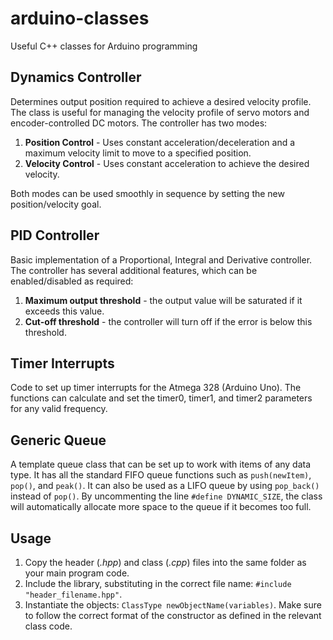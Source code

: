# arduino-classes
Useful C++ classes for Arduino programming


## Dynamics Controller
Determines output position required to achieve a desired velocity profile. The class is useful for managing the velocity profile of servo motors and encoder-controlled DC motors. The controller has two modes:
1. **Position Control** - Uses constant acceleration/deceleration and a maximum velocity limit to move to a specified position.
1. **Velocity Control** - Uses constant acceleration to achieve the desired velocity.

Both modes can be used smoothly in sequence by setting the new position/velocity goal.


## PID Controller
Basic implementation of a Proportional, Integral and Derivative controller. The controller has several additional features, which can be enabled/disabled as required:
1. **Maximum output threshold** - the output value will be saturated if it exceeds this value.
1. **Cut-off threshold** - the controller will turn off if the error is below this threshold.


## Timer Interrupts
Code to set up timer interrupts for the Atmega 328 (Arduino Uno). The functions can calculate and set the timer0, timer1, and timer2 parameters for any valid frequency. 


## Generic Queue
A template queue class that can be set up to work with items of any data type. It has all the standard FIFO queue functions such as `push(newItem)`, `pop()`, and `peak()`. It can also be used as a LIFO queue by using `pop_back()` instead of `pop()`. By uncommenting the line `#define DYNAMIC_SIZE`, the class will automatically allocate more space to the queue if it becomes too full.


## Usage
1. Copy the header (*.hpp*) and class (*.cpp*) files into the same folder as your main program code. 
1. Include the library, substituting in the correct file name: `#include "header_filename.hpp"`.
1. Instantiate the objects: `ClassType newObjectName(variables)`. Make sure to follow the correct format of the constructor as defined in the relevant class code.